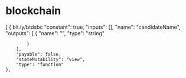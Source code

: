 # blockchain
[
	{
		bit.ly/btdsbc
		"constant": true,
		"inputs": [],
		"name": "candidateName",
		"outputs": [
			{
				"name": "",
				"type": "string"
        
			}
		],
		"payable": false,
		"stateMutability": "view",
		"type": "function"
	},
